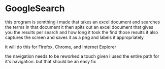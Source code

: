 # GoogleSearch

this program is somthing i made that takes an excel document and searches the terms in that document
it then spits out an excel document that gives you the results per search and how long it took the find those results
it also captures the screen and saves it as a png and labels it appropriately 

it will do this for Firefox, Chrome, and Internet Explorer

the navigation needs to be reworked a touch given i used the entire path for it's navigation. but that should be an easy fix
